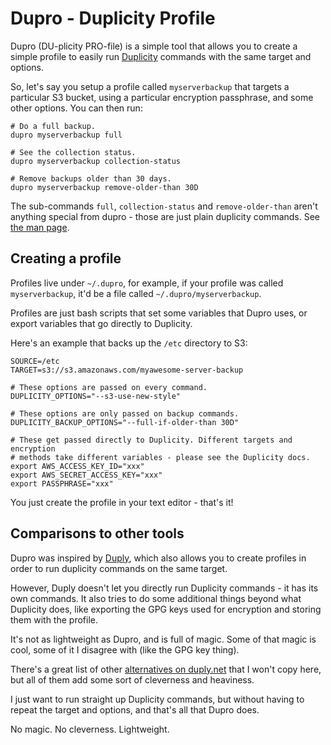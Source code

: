 Dupro - Duplicity Profile
=========================

Dupro (DU-plicity PRO-file) is a simple tool that allows you to create a simple
profile to easily run [Duplicity](http://duplicity.nongnu.org/) commands with
the same target and options.

So, let's say you setup a profile called `myserverbackup` that targets a
particular S3 bucket, using a particular encryption passphrase, and some other
options. You can then run:

```
# Do a full backup.
dupro myserverbackup full

# See the collection status.
dupro myserverbackup collection-status

# Remove backups older than 30 days.
dupro myserverbackup remove-older-than 30D
```

The sub-commands `full`, `collection-status` and `remove-older-than` aren't
anything special from dupro - those are just plain duplicity commands. See
[the man page](http://duplicity.nongnu.org/duplicity.1.html).

Creating a profile
------------------

Profiles live under `~/.dupro`, for example, if your profile was called
`myserverbackup`, it'd be a file called `~/.dupro/myserverbackup`.

Profiles are just bash scripts that set some variables that Dupro uses,
or export variables that go directly to Duplicity.

Here's an example that backs up the `/etc` directory to S3:

```
SOURCE=/etc
TARGET=s3://s3.amazonaws.com/myawesome-server-backup

# These options are passed on every command.
DUPLICITY_OPTIONS="--s3-use-new-style"

# These options are only passed on backup commands.
DUPLICITY_BACKUP_OPTIONS="--full-if-older-than 30D"

# These get passed directly to Duplicity. Different targets and encryption
# methods take different variables - please see the Duplicity docs.
export AWS_ACCESS_KEY_ID="xxx"
export AWS_SECRET_ACCESS_KEY="xxx"
export PASSPHRASE="xxx"
```

You just create the profile in your text editor - that's it!

Comparisons to other tools
--------------------------

Dupro was inspired by [Duply](https://duply.net/), which also allows you to
create profiles in order to run duplicity commands on the same target.

However, Duply doesn't let you directly run Duplicity commands - it has its
own commands. It also tries to do some additional things beyond what Duplicity
does, like exporting the GPG keys used for encryption and storing them with the
profile.

It's not as lightweight as Dupro, and is full of magic. Some of that magic is
cool, some of it I disagree with (like the GPG key thing).

There's a great list of other
[alternatives on duply.net](http://duply.net/#Alternatives) that I won't copy
here, but all of them add some sort of cleverness and heaviness.

I just want to run straight up Duplicity commands, but without having to
repeat the target and options, and that's all that Dupro does.

No magic. No cleverness. Lightweight.

